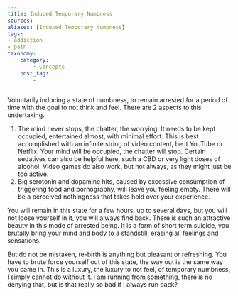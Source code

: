 ```yaml
---
title: Induced Temporary Numbness
sources: 
aliases: [Induced Temporary Numbness]
tags: 
- addiction 
- pain
taxonomy:
    category:
        - Concepts
    post_tag:
        -
---
```


Voluntarily inducing a state of numbness, to remain arrested for a period of time with the goal to not think and feel. There are 2 aspects to this undertaking.

1. The mind never stops, the chatter, the worrying. It needs to be kept occupied, entertained almost, with minimal effort. This is best accomplished with an infinite string of video content, be it YouTube or Netflix. Your mind will be occupied, the chatter will stop. Certain sedatives can also be helpful here, such a CBD or very light doses of alcohol. Video games do also work, but not always, as they might just be too active.
2. Big serotonin and dopamine hits, caused by excessive consumption of triggering food and pornography, will leave you feeling empty. There will be a perceived nothingness that takes hold over your experience.

You will remain in this state for a few hours, up to several days, but you will not loose yourself in it, you will always find back. There is such an attractive beauty in this mode of arrested being. It is a form of short term suicide, you brutally bring your mind and body to a standstill, erasing all feelings and sensations.

But do not be mistaken, re-birth is anything but pleasant or refreshing. You have to brute force yourself out of this state, the way out is the same way you came in. This is a luxury, the luxury to not feel, of temporary numbness, I simply cannot do without it. I am running from something, there is no denying that, but is that really so bad if I always run back?